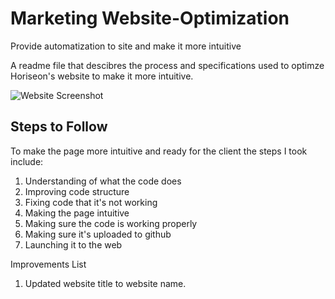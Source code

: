 # Marketing Website-Optimization

Provide automatization to site and make it more intuitive

A readme file that descibres the process and specifications used to optimze Horiseon's website to make it more intuitive. 

![Website Screenshot](/Website-Optimization)

## Steps to Follow
To make the page more intuitive and ready for the client the steps I took include:
1. Understanding of what the code does
2. Improving code structure
3. Fixing code that it's not working
4. Making the page intuitive
5. Making sure the code is working properly
6. Making sure it's uploaded to github
7. Launching it to the web

Improvements List
1. Updated website title to website name.
